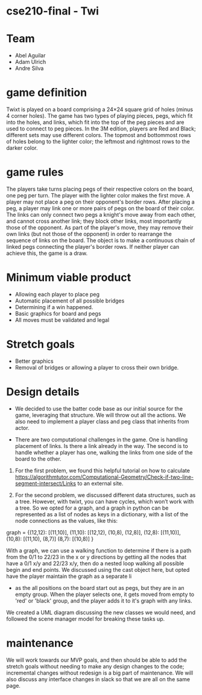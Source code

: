 # cse210-final - Twi

# Team
* Abel Aguilar
* Adam Ulrich
* Andre Silva

# game definition
Twixt is played on a board comprising a 24×24 square grid of holes (minus 4 corner holes). The game has two types of playing pieces, pegs, which fit into the holes, and links, which fit into the top of the peg pieces and are used to connect to peg pieces. In the 3M edition, players are Red and Black; different sets may use different colors. The topmost and bottommost rows of holes belong to the lighter color; the leftmost and rightmost rows to the darker color.

# game rules
The players take turns placing pegs of their respective colors on the board, one peg per turn.
The player with the lighter color makes the first move.
A player may not place a peg on their opponent's border rows.
After placing a peg, a player may link one or more pairs of pegs on the board of their color. The links can only connect two pegs a knight's move away from each other, and cannot cross another link; they block other links, most importantly those of the opponent. As part of the player's move, they may remove their own links (but not those of the opponent) in order to rearrange the sequence of links on the board.
The object is to make a continuous chain of linked pegs connecting the player's border rows. If neither player can achieve this, the game is a draw.

# Minimum viable product 

* Allowing each player to place peg
* Automatic placement of all possible bridges
* Determining if a win happened.
* Basic graphics for board and pegs
* All moves must be validated and legal

# Stretch goals

* Better graphics
* Removal of bridges or allowing a player to cross their own bridge.

# Design details

* We decided to use the batter code base as our initial source for the game, leveraging that structure. We will throw out all the actions. We also need to implement a player class and peg class that inherits from actor.

* There are two computational challenges in the game. One is handling placement of links. Is there a link already in the way. The second is to handle whether a player has one, walking the links from one side of the board to the other.

1. For the first problem, we found this helpful tutorial on how to calculate https://algorithmtutor.com/Computational-Geometry/Check-if-two-line-segment-intersect/Links to an external site.

2. For the second problem, we discussed different data structures, such as a tree. However, with twixt, you can have cycles, which won’t work with a tree. So we opted for a graph, and a graph in python can be represented as a list of nodes as keys in a dictionary, with a list of the node connections as the values, like this:

graph = {(12,12): [(11,10)],
         (11,10): [(12,12), (10,8), (12,8)],
         (12,8): [(11,10)],
         (10,8): [(11,10), (8,7)]
         (8,7): [(10,8)]
}

With a graph, we can use a walking function to determine if there is a path from the 0/1 to 22/23 in the x or y directions by getting all the nodes that have a 0/1 x/y and 22/23 x/y, then do a nested loop walking all possible begin and end points. We discussed using the cast object here, but opted have the player maintain the graph as a separate li

* as the all positions on the board start out as pegs, but they are in an empty group. When the player selects one, it gets moved from empty to 'red' or 'black' group, and the player adds it to it's graph with any links.

We created a UML diagram discussing the new classes we would need, and followed the scene manager model for breaking these tasks up.

# maintenance
We will work towards our MVP goals, and then should be able to add the stretch goals without needing to make any design changes to the code; incremental changes without redesign is a big part of maintenance. We will also discuss any interface changes in slack so that we are all on the same page.
